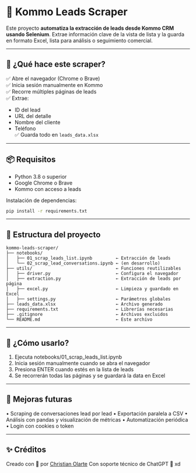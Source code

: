 # 🧲 Kommo Leads Scraper

Este proyecto **automatiza la extracción de leads desde Kommo CRM usando Selenium**. Extrae información clave de la vista de lista y la guarda en formato Excel, lista para análisis o seguimiento comercial.

---

## 🚀 ¿Qué hace este scraper?

✅ Abre el navegador (Chrome o Brave)  
✅ Inicia sesión manualmente en Kommo  
✅ Recorre múltiples páginas de leads  
✅ Extrae:
- ID del lead
- URL del detalle
- Nombre del cliente
- Teléfono  
✅ Guarda todo en `leads_data.xlsx`

---

## 📦 Requisitos

- Python 3.8 o superior
- Google Chrome o Brave
- Kommo con acceso a leads

Instalación de dependencias:

```bash
pip install -r requirements.txt
```

---

## 📂 Estructura del proyecto

```text
kommo-leads-scraper/
├── notebooks/
│   ├── 01_scrap_leads_list.ipynb         ← Extracción de leads
│   └── 02_scrap_lead_conversations.ipynb ← (en desarrollo)
├── utils/                                ← Funciones reutilizables
│   ├── driver.py                         ← Configura el navegador
│   ├── extraction.py                     ← Extracción de leads por página
│   ├── excel.py                          ← Limpieza y guardado en Excel
│   ├── settings.py                       ← Parámetros globales
├── leads_data.xlsx                       ← Archivo generado
├── requirements.txt                      ← Librerías necesarias
├── .gitignore                            ← Archivos excluidos
└── README.md                             ← Este archivo
```

---

## 🧪 ¿Cómo usarlo?

  1.	Ejecuta notebooks/01_scrap_leads_list.ipynb
  2.	Inicia sesión manualmente cuando se abra el navegador
  3.	Presiona ENTER cuando estés en la lista de leads
  4.	Se recorrerán todas las páginas y se guardará la data en Excel

---

## 🧠 Mejoras futuras

•	Scraping de conversaciones lead por lead
•	Exportación paralela a CSV
•	Análisis con pandas y visualización de métricas
•	Automatización periódica
•	Login con cookies o token


---

## ✨ Créditos

Creado con 💚 por [Christian Olarte](https://github.com/chris-tla)
Con soporte técnico de ChatGPT 🤖 xd
